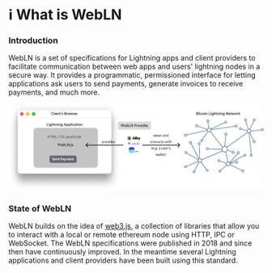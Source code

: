 # ℹ What is WebLN

### Introduction

WebLN is a set of specifications for Lightning apps and client providers to facilitate communication between web apps and users' lightning nodes in a secure way. It provides a programmatic, permissioned interface for letting applications ask users to send payments, generate invoices to receive payments, and much more.

![WebLN  Provider functionality](<../.gitbook/assets/Group 46 (1).png>)

### State of WebLN

WebLN builds on the idea of [web3.js](https://www.npmjs.com/package/web3), a collection of libraries that allow you to interact with a local or remote ethereum node using HTTP, IPC or WebSocket. The WebLN specifications were published in 2018 and since then have continuously improved. In the meantime several Lightning applications and client providers have been built using this standard.
